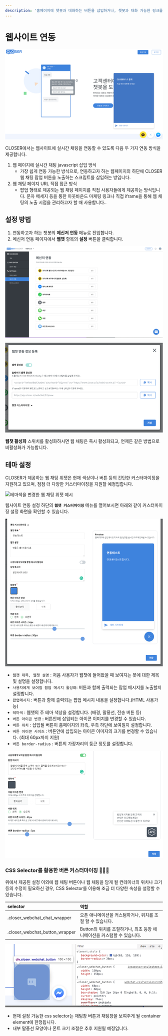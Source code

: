 ```yaml
---
description: '홈페이지에 챗봇과 대화하는 버튼을 삽입하거나, 챗봇과 대화 가능한 링크를 생성하는 방법을 확인하세요.'
---
```


# 웹사이트 연동

![CLOSER &#xCC44;&#xD305; &#xC5F0;&#xB3D9; &#xC608;&#xC2DC;](../../.gitbook/assets/image%20%2832%29.png)

CLOSER에서는 웹사이트에 실시간 채팅을 연동할 수 있도록 다음 두 가지 연동 방식을 제공합니다.

1. 웹 페이지에 실시간 채팅 javascript 삽입 방식 
   * 가장 쉽게 연동 가능한 방식으로, 연동하고자 하는 웹페이지의 하단에 CLOSER 웹 채팅 팝업 버튼을 노출하는 스크립트를 삽입하는 방입니다. 
2. 웹 채팅 페이지 URL 직접 접근 방식
   * 팝업 형태로 제공되는 웹 채팅 페이지를 직접 사용자들에게 제공하는 방식입니다. 문자 메세지 등을 통한 아웃바운드 마케팅 링크나 직접 iframe을 통해 웹 채팅의 노출 시점을 관리하고자 할 때 사용합니다..

## 설정 방법 <a id="undefined-1"></a>

1. 연동하고자 하는 챗봇의 **메신저 연동** 메뉴로 진입합니다.
2. 메신저 연동 페이지에서 **웹챗** 항목의 **설정** 버튼을 클릭합니다.

![&#xBD07; &#xAD00;&#xB9AC; &#xD398;&#xC774;&#xC9C0; &amp;gt; Settings &amp;gt; &#xBA54;&#xC2E0;&#xC800; &#xC5F0;&#xB3D9;](../../.gitbook/assets/image%20%2821%29.png)

![&#xBA54;&#xC2E0;&#xC800; &#xC5F0;&#xB3D9; &amp;gt; &#xC6F9;&#xCC57; &#xC124;&#xC815; &amp;gt; &#xC6F9;&#xCC57; &#xD65C;&#xC131;&#xD654; ON](../../.gitbook/assets/image%20%2835%29.png)

**웹챗 활성화** 스위치를 활성화하시면 웹 채팅은 즉시 활성화되고, 언제든 같은 방법으로 비활성화가 가능합니다. 

## 테마 설정 <a id="undefined-2"></a>

CLOSER가 제공하는 웹 채팅 위젯은 현재 색상이나 버튼 등의 간단한 커스터마이징을 지원하고 있으며, 점점 더 다양한 커스터마이징을 지원할 예정입합니다.

![&#xD14C;&#xB9C8;&#xC0C9;&#xC744; &#xBCC0;&#xACBD;&#xD55C; &#xC6F9; &#xCC44;&#xD305; &#xC704;&#xC82F; &#xC608;&#xC2DC;](https://blobscdn.gitbook.com/v0/b/gitbook-28427.appspot.com/o/assets%2F-LIi54aBS9X3UFC1TBaY%2F-LRjk85TIFJ7jGnyiSXy%2F-LRjkOg6tmtXnYS2_KF9%2Fimage.png?alt=media&token=470aa2b7-9782-4411-a3cc-352b855deeab)

웹사이트 연동 설정 하단의 **`웹챗 커스터마이징`** 메뉴를 열어보시면 아래와 같이 커스터마이징 설정 화면을 확인할 수 있습니다.

![&#xBD07; &#xAD00;&#xB9AC; &#xD398;&#xC774;&#xC9C0; &amp;gt; Settings &amp;gt; &#xBA54;&#xC2E0;&#xC800; &#xC5F0;&#xB3D9; &amp;gt; &#xC6F9;&#xCC57; &#xCEE4;&#xC2A4;&#xD130;&#xB9C8;&#xC774;&#xC9D5;](../../.gitbook/assets/image%20%2820%29.png)

* `웹챗 제목, 웹챗 설명` : 처음 사용자가 웹챗에 들어왔을 때 보여지는 봇에 대한 제목 및 설명을 설정합니다.
* `사용자에게 보여질 팝업 메시지 활성화`: 버튼과 함께 출력되는 팝업 메시지를 노출할지 설정합니다.
* `팝업메시지` : 버튼과 함께 출력되는 팝업 메시지 내용을 설정합니다.\(HTML 사용가능\)
* `테마색` : 웹챗의 주 테마 색상을 설정합니다. \(배경, 말풍선, 전송 버튼 등\)
* `버튼 아이콘 변경` : 버튼안에 삽입되는 아이콘 이미지를 변경할 수 있습니다.
* `버튼 위치` : 삽입될 버튼이 홈페이지의 좌측, 우측 하단에 보여질지 설정합니다.
* `버튼 아이콘 사이즈` : 버튼안에 삽입되는 아이콘 이미지의 크기를 변경할 수 있습니다. \(최대 60px까지 지원\)
* `버튼 border-radius` : 버튼의 가장자리의 둥근 정도를 설정합니다.

![&#xC6F9;&#xCC57; &#xCEE4;&#xC2A4;&#xD130; &#xB9C8;&#xC774;&#xC9D5; &amp;gt; &#xBC84;&#xD2BC;/&#xD31D;&#xC5C5;](../../.gitbook/assets/image%20%2836%29.png)

### CSS Selector를 활용한 버튼 커스터마이징 👩🏻‍🔬 <a id="css-selector"></a>

위에서 제공된 설정 이외에 웹 채팅 버튼이나 웹 채팅을 담게 될 컨테이너의 위치나 크기 등의 수정이 필요하신 경우, CSS Selector를 이용해 조금 더 다양한 속성을 설정할 수 있습니다.

| selector | 역할 |
| :--- | :--- |
| .closer\_webchat\_chat\_wrapper | 오픈 애니메이션을 커스텀하거나, 위치를 조절 할 수 있습니다. |
| .closer\_webchat\_button\_wrapper | Button의 위치를 조절하거나, 최초 등장 애니메이션을 커스텀할 수 있습니다. |

![css selector&#xB97C; &#xC774;&#xC6A9;&#xD574; &#xBC84;&#xD2BC; &#xD06C;&#xAE30;&#xB97C; &#xC870;&#xC808;&#xD55C; &#xC608;&#xC2DC;](../../.gitbook/assets/2019-04-04-10.42.29.png)

* 현재 설정 가능한 css selector는 채팅창 버튼과 채팅창을 보여주게 될 container element에 한정됩니다.
* 내부 말풍선 모양이나 폰트 크기 조절은 추후 지원될 예정입니다.

